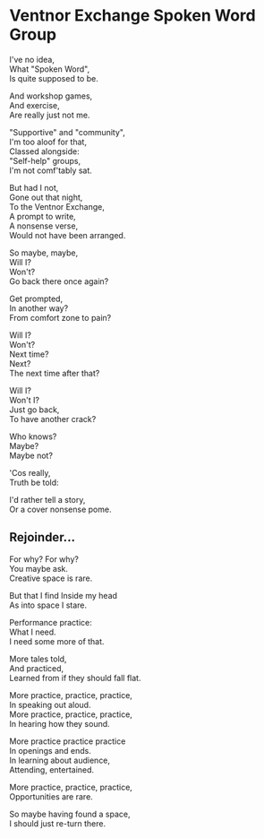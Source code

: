 # Ventnor Exchange Spoken Word Group

I've no idea,  
What "Spoken Word",  
Is quite supposed to be.  

And workshop games,  
And exercise,  
Are really just not me.

"Supportive" and "community",  
I'm too aloof for that,  
Classed alongside:  
"Self-help" groups,  
I'm not comf'tably sat.  

But had I not,  
Gone out that night,  
To the Ventnor Exchange,  
A prompt to write,  
A nonsense verse,  
Would not have been arranged.  

So maybe, maybe,  
Will I?  
Won't?  
Go back there once again?  

Get prompted,  
In another way?  
From comfort zone to pain?  

Will I?  
Won't?  
Next time?  
Next?  
The next time after that?  

Will I?  
Won't I?  
Just go back,  
To have another crack?  

Who knows?  
Maybe?  
Maybe not?  

'Cos really,  
Truth be told:  

I'd rather tell a story,  
Or a cover nonsense pome.  


## Rejoinder...  

For why? For why?  
You maybe ask.  
Creative space is rare.  

But that I find
Inside my head  
As into space I stare.  

Performance practice:  
What I need.  
I need some more of that.  

More tales told,  
And practiced,  
Learned from if they should fall flat.  

More practice, practice, practice,  
In speaking out aloud.  
More practice, practice, practice,  
In hearing how they sound.  

More practice practice practice  
In openings and ends.  
In learning about audience,  
Attending, entertained.  

More practice, practice, practice,  
Opportunities are rare.  

So maybe having found a space,  
I should just re-turn there.  